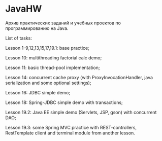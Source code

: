 # JavaHW
Архив практических заданий и учебных проектов по программированию на Java.

List of tasks:

Lesson 1-9,12,13,15,17,19.1: base practice;

Lesson 10: multithreading factorial calc demo;

Lesson 11: basic thread-pool implementation;

Lesson 14: concurrent cache proxy (with ProxyInvocationHandler, java serialization and some optional settings);

Lesson 16: JDBC simple demo;

Lesson 18: Spring-JDBC simple demo with transactions;

Lesson 19.2: Java EE simple demo (Servlets, JSP, gson) with concurrent DAO;

Lesson 19.3: some Spring MVC practice with REST-controllers, RestTemplate client and terminal module from another lesson.

